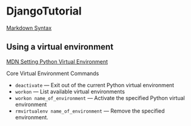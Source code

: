 # DjangoTutorial

[Markdown Syntax](https://www.markdownguide.org/basic-syntax)

## Using a virtual environment

[MDN Setting Python Virtual Environment](https://developer.mozilla.org/en-US/docs/Learn/Server-side/Django/development_environment)

Core Virtual Environment Commands

- `deactivate` — Exit out of the current Python virtual environment
- `workon` — List available virtual environments
- `workon name_of_environment` — Activate the specified Python virtual environment
- `rmvirtualenv name_of_environment` — Remove the specified environment.

